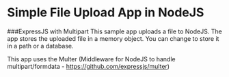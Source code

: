 # Simple File Upload App in NodeJS
###ExpressJS with Multipart
This sample app uploads a file to NodeJS. The app stores the uploaded file in a memory object. You can change to store it in a path or a database.

This app uses the Multer (Middleware for NodeJS to handle multipart/formdata - https://github.com/expressjs/multer)
